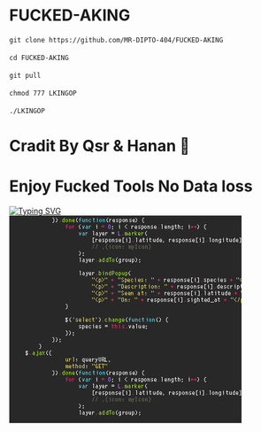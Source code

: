 # FUCKED-AKING
```
git clone https://github.com/MR-DIPTO-404/FUCKED-AKING

cd FUCKED-AKING

git pull

chmod 777 LKINGOP

./LKINGOP
```
# Cradit By Qsr & Hanan 💋

# Enjoy Fucked Tools No Data loss
[![Typing SVG](https://readme-typing-svg.herokuapp.com?color=%23F70B10&size=27&lines=👑Hello+World+Im+MR.DIPTO👑;+Bypass+By+Qsr+And+Hanan⚡;✌️Enjoy+Aking+Fucked+Tools✌️;🌳Thank+You+Everyone🌳;💚Love+You+All💚)](https://git.io/typing-svg)
<img src="https://github.com/MRVIVEK-CODER/Decompiler/blob/main/106824690-8dd73a00-66ad-11eb-89e2-53e13ac6f594.gif" alt="" border="0" />
